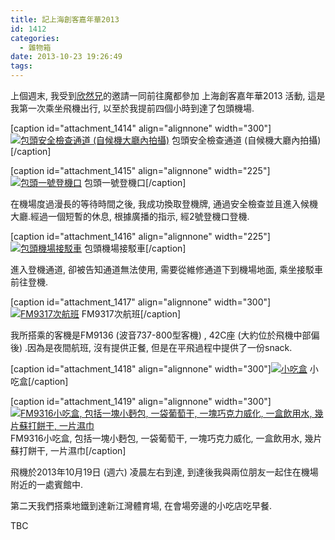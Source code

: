 ```yaml
---
title: 記上海創客嘉年華2013
id: 1412
categories:
  - 雜物箱
date: 2013-10-23 19:26:49
tags:
---
```


上個週末, 我受到[欣然兄](http://www.xinranmsn.com "Xinranmsn | BH4OMH")的邀請一同前往魔都參加 上海創客嘉年華2013 活動, 這是我第一次乘坐飛機出行, 以至於我提前四個小時到達了包頭機場.

[caption id="attachment_1414" align="alignnone" width="300"][![包頭安全檢查通道 (自候機大廳內拍攝) ](/wp-content/uploads/2014/04/IMG_0769-300x225.jpg)](/wp-content/uploads/2014/04/IMG_0769-e1389272777213.jpg) 包頭安全檢查通道 (自候機大廳內拍攝) [/caption]

<!--more-->

[caption id="attachment_1415" align="alignnone" width="225"][![包頭一號登機口](/wp-content/uploads/2014/04/IMG_0771_2-225x300.jpg)](/wp-content/uploads/2014/04/IMG_0771_2.jpg) 包頭一號登機口[/caption]

在機場度過漫長的等待時間之後, 我成功換取登機牌, 通過安全檢查並且進入候機大廳.經過一個短暫的休息, 根據廣播的指示, 經2號登機口登機.

[caption id="attachment_1416" align="alignnone" width="225"][![包頭機場接駁車](/wp-content/uploads/2014/04/IMG_0772_2-225x300.jpg)](/wp-content/uploads/2014/04/IMG_0772_2.jpg) 包頭機場接駁車[/caption]

進入登機通道, 卻被告知通道無法使用, 需要從維修通道下到機場地面, 乘坐接駁車前往登機.

[caption id="attachment_1417" align="alignnone" width="300"][![FM9317次航班](/wp-content/uploads/2014/04/IMG_0774-300x225.jpg)](/wp-content/uploads/2014/04/IMG_0774-e1389272761257.jpg) FM9317次航班[/caption]

我所搭乘的客機是FM9136 (波音737-800型客機) , 42C座 (大約位於飛機中部偏後) .因為是夜間航班, 沒有提供正餐, 但是在平飛過程中提供了一份snack.

[caption id="attachment_1418" align="alignnone" width="300"][![小吃盒](/wp-content/uploads/2014/04/IMG_0776-300x225.jpg)](/wp-content/uploads/2014/04/IMG_0776.jpg) 小吃盒[/caption]

[caption id="attachment_1419" align="alignnone" width="300"][![FM9316小吃盒, 包括一塊小麪包, 一袋葡萄干, 一塊巧克力威化, 一盒飲用水, 幾片蘇打餅干, 一片濕巾](/wp-content/uploads/2014/04/IMG_0777_2-300x225.jpg)](/wp-content/uploads/2014/04/IMG_0777_2-e1389272758106.jpg) FM9316小吃盒, 包括一塊小麪包, 一袋葡萄干, 一塊巧克力威化, 一盒飲用水, 幾片蘇打餅干, 一片濕巾[/caption]

飛機於2013年10月19日 (週六) 凌晨左右到達, 到達後我與兩位朋友一起住在機場附近的一處賓館中.

第二天我們搭乘地鐵到達新江灣體育場, 在會場旁邊的小吃店吃早餐.

TBC
